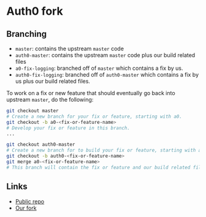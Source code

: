 # Auth0 fork

## Branching

- `master`: contains the upstream `master` code
- `auth0-master`: contains the upstream `master` code plus our build related files
- `a0-fix-logging`: branched off of `master` which contains a fix by us.
- `auth0-fix-logging`: branched off of `auth0-master` which contains a fix by us plus our build related files.

To work on a fix or new feature that should eventually go back into upstream `master`, do the following:

```sh
git checkout master
# Create a new branch for your fix or feature, starting with a0.
git checkout -b a0-<fix-or-feature-name>
# Develop your fix or feature in this branch.
...

git checkout auth0-master
# Create a new branch for to build your fix or feature, starting with auth0.
git checkout -b auth0-<fix-or-feature-name>
git merge a0-<fix-or-feature-name>
# This branch will contain the fix or feature and our build related files.
```

## Links

- [Public repo](https://github.com/pusher/faros)
- [Our fork](https://github.com/auth0/faros)